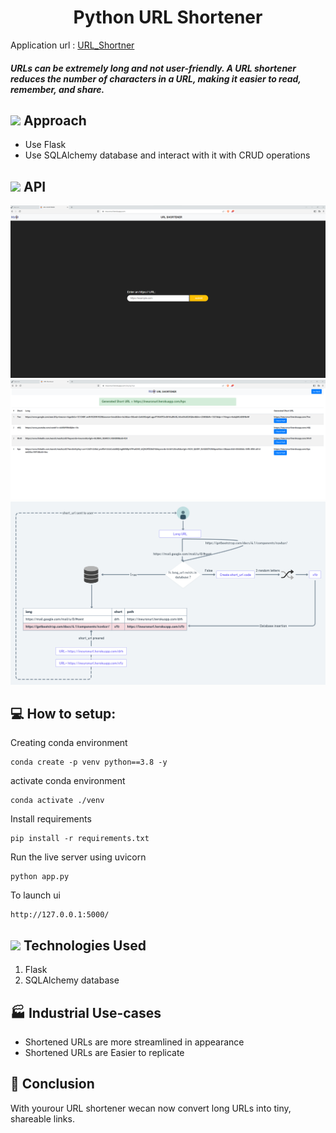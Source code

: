 
<h1 align="center">Python URL Shortener </h1>

Application url : [URL_Shortner](https://ineuronurl.herokuapp.com/)

<h5> URLs can be extremely long and not user-friendly. A URL shortener reduces the number of characters in a URL, making it easier to read, remember, and share.</h5>

## <img src="https://c.tenor.com/NCRHhqkXrJYAAAAi/programmers-go-internet.gif" width="25">  <b>Approach</b>


- Use Flask
- Use SQLAlchemy database and interact with it with CRUD operations

## <img src="https://media.giphy.com/media/iY8CRBdQXODJSCERIr/giphy.gif" width="25"> <b> API</b>



![Screenshot](snippets/1.png)
![Screenshot](snippets/2.png)
![Screenshot](snippets/3.png)

 ## 💻 How to setup:



Creating conda environment
```
conda create -p venv python==3.8 -y
```

activate conda environment
```
conda activate ./venv
```

Install requirements
```
pip install -r requirements.txt
```
Run the live server using uvicorn
```
python app.py
```
To launch  ui
```
http://127.0.0.1:5000/
```

 ## <img src="https://media2.giphy.com/media/QssGEmpkyEOhBCb7e1/giphy.gif?cid=ecf05e47a0n3gi1bfqntqmob8g9aid1oyj2wr3ds3mg700bl&rid=giphy.gif" width ="25"><b> Technologies Used</b>


 <p align="center">

 1. Flask
 2. SQLAlchemy database

 ## 🏭 Industrial Use-cases 


 - Shortened URLs are more streamlined in appearance
 - Shortened URLs are Easier to replicate
 
 ## 👋 Conclusion

  With yourour URL shortener wecan now convert long URLs into tiny, shareable links. 

